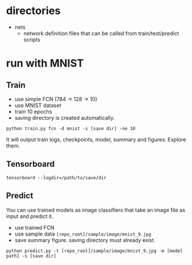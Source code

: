 # directories

- nets
    - network definition files that can be called from train/test/predict scripts

# run with MNIST

## Train

- use simple FCN (784 -> 128 -> 10)
- use MNIST dataset
- train 10 epochs
- saving directory is created automatically.

```
python train.py fcn -d mnist -s [save dir] -ne 10
```

It will output train logs, checkpoints, model, summary and figures. Explore them.

## Tensorboard

```
tensorboard --logdir=/path/to/save/dir
```

## Predict

You can use trained models as image classifiers that take an image file as input and predict it.

- use trained FCN
- use sample data `[repo_root]/sample/image/mnist_9.jpg`
- save summary figure. saving directory must already exist.

```
python predict.py -t [repo_root]/sample/image/mnist_9.jpg -m [model path] -s [save dir]
```
